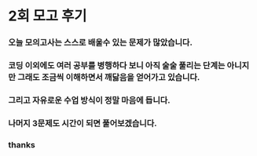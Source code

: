 # 2회 모고 후기
### 오늘 모의고사는 스스로 배울수 있는 문제가 많았습니다.
### 코딩 이외에도 여러 공부를 병행하다 보니 아직 술술 풀리는 단계는 아니지만 그래도 조금씩 이해하면서 깨닳음을 얻어가고 있습니다.
### 그리고 자유로운 수업 방식이 정말 마음에 듭니다.
### 나머지 3문제도 시간이 되면 풀어보겠습니다.
### thanks
